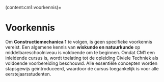 (content:cm1:voorkennis)=
# Voorkennis

Om **Constructiemechanica 1** te volgen, is geen specifieke voorkennis vereist. Een algemene kennis van **wiskunde en natuurkunde** op middelbareschoolniveau is voldoende om te beginnen. Omdat CM1 een inleidende cursus is, wordt toelating tot de opleiding Civiele Techniek als voldoende voorbereiding beschouwd. Alle essentiële concepten worden stapsgewijs geïntroduceerd, waardoor de cursus toegankelijk is voor alle eerstejaarsstudenten.